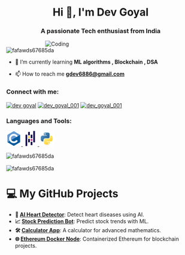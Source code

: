 <h1 align="center">Hi 👋, I'm Dev Goyal</h1>
<h3 align="center">A passionate Tech enthusiast from India</h3>
<img align="right" alt="Coding" width="400" src="https://encrypted-tbn0.gstatic.com/images?q=tbn:ANd9GcQckTdSbgyYP6U_18vT_H-IGEfXIj5OMP5lhA&s">


<p align="left"> <img src="https://komarev.com/ghpvc/?username=fafawds67685da&label=Profile%20views&color=0e75b6&style=flat" alt="fafawds67685da" /> </p>

- 🌱 I’m currently learning **ML algorithms , Blockchain , DSA**

- 📫 How to reach me **gdev6886@gmail.com**

<h3 align="left">Connect with me:</h3>
<p align="left">
<a href="https://linkedin.com/in/dev goyal" target="blank"><img align="center" src="https://raw.githubusercontent.com/rahuldkjain/github-profile-readme-generator/master/src/images/icons/Social/linked-in-alt.svg" alt="dev goyal" height="30" width="40" /></a>
<a href="https://instagram.com/dev_goyal_001" target="blank"><img align="center" src="https://raw.githubusercontent.com/rahuldkjain/github-profile-readme-generator/master/src/images/icons/Social/instagram.svg" alt="dev_goyal_001" height="30" width="40" /></a>
<a href="https://www.leetcode.com/dev_goyal_001" target="blank"><img align="center" src="https://raw.githubusercontent.com/rahuldkjain/github-profile-readme-generator/master/src/images/icons/Social/leet-code.svg" alt="dev_goyal_001" height="30" width="40" /></a>
</p>

<h3 align="left">Languages and Tools:</h3>
<p align="left"> <a href="https://www.cprogramming.com/" target="_blank" rel="noreferrer"> <img src="https://raw.githubusercontent.com/devicons/devicon/master/icons/c/c-original.svg" alt="c" width="40" height="40"/> </a> <a href="https://pandas.pydata.org/" target="_blank" rel="noreferrer"> <img src="https://raw.githubusercontent.com/devicons/devicon/2ae2a900d2f041da66e950e4d48052658d850630/icons/pandas/pandas-original.svg" alt="pandas" width="40" height="40"/> </a> <a href="https://www.python.org" target="_blank" rel="noreferrer"> <img src="https://raw.githubusercontent.com/devicons/devicon/master/icons/python/python-original.svg" alt="python" width="40" height="40"/> </a> </p>

<p><img align="center" src="https://github-readme-stats.vercel.app/api/top-langs?username=fafawds67685da&show_icons=true&locale=en&layout=compact" alt="fafawds67685da" /></p>

<p><img align="center" src="https://github-readme-streak-stats.herokuapp.com/?user=fafawds67685da&" alt="fafawds67685da" /></p>

<h1>💻 My GitHub Projects</h1>

<ul>
  <li><b>🚀 <a href="https://github.com/fafawds67685da/Heart_Disease-Detection-models">AI Heart Detector</a></b>: Detect heart diseases using AI.</li>
  <li><b>📈 <a href="https://github.com/username/stock-prediction-bot">Stock Prediction Bot</a></b>: Predict stock trends with ML.</li>
  <li><b>🛠️ <a href="https://github.com/username/calculator-app">Calculator App</a></b>: A calculator for advanced mathematics.</li>
  <li><b>🌐 <a href="https://github.com/username/ethereum-docker">Ethereum Docker Node</a></b>: Containerized Ethereum for blockchain projects.</li>
</ul>

